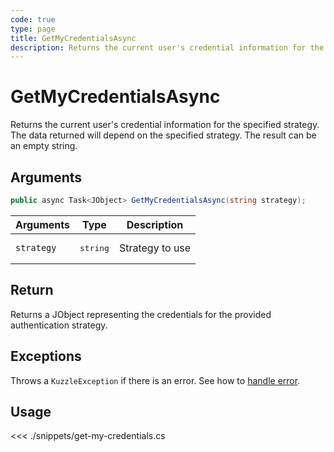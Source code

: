 ```yaml
---
code: true
type: page
title: GetMyCredentialsAsync
description: Returns the current user's credential information for the specified strategy.
---
```


# GetMyCredentialsAsync

Returns the current user's credential information for the specified strategy. The data returned will depend on the specified strategy. The result can be an empty string.

## Arguments

```csharp
public async Task<JObject> GetMyCredentialsAsync(string strategy);
```

| Arguments  | Type              | Description     |
|------------|-------------------|-----------------|
| `strategy` | <pre>string</pre> | Strategy to use |

## Return

Returns a JObject representing the credentials for the provided authentication strategy.

## Exceptions

Throws a `KuzzleException` if there is an error. See how to [handle error](/sdk/csharp/1/essentials/error-handling).

## Usage

<<< ./snippets/get-my-credentials.cs
